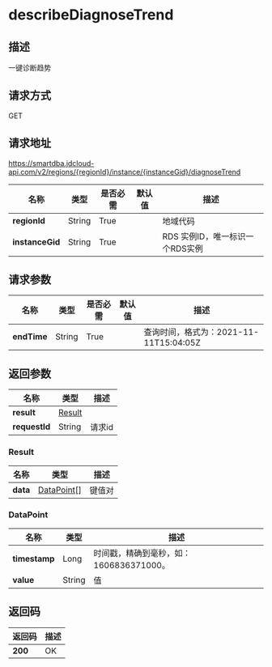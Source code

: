 # describeDiagnoseTrend


## 描述
一键诊断趋势

## 请求方式
GET

## 请求地址
https://smartdba.jdcloud-api.com/v2/regions/{regionId}/instance/{instanceGid}/diagnoseTrend

|名称|类型|是否必需|默认值|描述|
|---|---|---|---|---|
|**regionId**|String|True| |地域代码|
|**instanceGid**|String|True| |RDS 实例ID，唯一标识一个RDS实例|

## 请求参数
|名称|类型|是否必需|默认值|描述|
|---|---|---|---|---|
|**endTime**|String|True| |查询时间，格式为：2021-11-11T15:04:05Z|


## 返回参数
|名称|类型|描述|
|---|---|---|
|**result**|[Result](describediagnosetrend#result)| |
|**requestId**|String|请求id|

### <div id="Result">Result</div>
|名称|类型|描述|
|---|---|---|
|**data**|[DataPoint[]](describediagnosetrend#datapoint)|键值对|
### <div id="DataPoint">DataPoint</div>
|名称|类型|描述|
|---|---|---|
|**timestamp**|Long|时间戳，精确到毫秒，如：1606836371000。|
|**value**|String|值|

## 返回码
|返回码|描述|
|---|---|
|**200**|OK|
